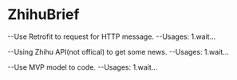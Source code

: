 # ZhihuBrief
--Use Retrofit to request for HTTP message.
  --Usages:
    1.wait...
  
--Using Zhihu API(not offical) to get some news.
  --Usages:
    1.wait...
    
--Use MVP model to code.
  --Usages:
    1.wait...

